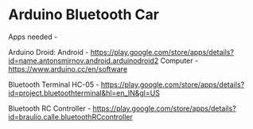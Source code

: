 # Arduino Bluetooth Car

Apps needed - 

Arduino Droid: Android - https://play.google.com/store/apps/details?id=name.antonsmirnov.android.arduinodroid2
               Computer - https://www.arduino.cc/en/software
               
Bluetooth Terminal HC-05 - https://play.google.com/store/apps/details?id=project.bluetoothterminal&hl=en_IN&gl=US

Bluetooth RC Controller - https://play.google.com/store/apps/details?id=braulio.calle.bluetoothRCcontroller
